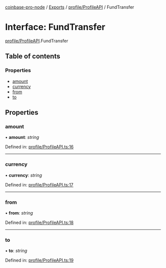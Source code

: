 [coinbase-pro-node](../README.md) / [Exports](../modules.md) / [profile/ProfileAPI](../modules/profile_profileapi.md) / FundTransfer

# Interface: FundTransfer

[profile/ProfileAPI](../modules/profile_profileapi.md).FundTransfer

## Table of contents

### Properties

- [amount](profile_profileapi.fundtransfer.md#amount)
- [currency](profile_profileapi.fundtransfer.md#currency)
- [from](profile_profileapi.fundtransfer.md#from)
- [to](profile_profileapi.fundtransfer.md#to)

## Properties

### amount

• **amount**: *string*

Defined in: [profile/ProfileAPI.ts:16](https://github.com/bennycode/coinbase-pro-node/blob/760c258/src/profile/ProfileAPI.ts#L16)

___

### currency

• **currency**: *string*

Defined in: [profile/ProfileAPI.ts:17](https://github.com/bennycode/coinbase-pro-node/blob/760c258/src/profile/ProfileAPI.ts#L17)

___

### from

• **from**: *string*

Defined in: [profile/ProfileAPI.ts:18](https://github.com/bennycode/coinbase-pro-node/blob/760c258/src/profile/ProfileAPI.ts#L18)

___

### to

• **to**: *string*

Defined in: [profile/ProfileAPI.ts:19](https://github.com/bennycode/coinbase-pro-node/blob/760c258/src/profile/ProfileAPI.ts#L19)
